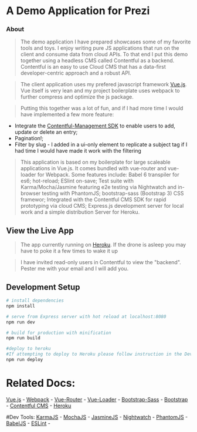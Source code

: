 # A Demo Application for Prezi

### About

> The demo application I have prepared showcases some of my favorite tools and toys.  I enjoy writing pure JS applications that run on the client and consume data from cloud APIs. To that end I put this demo together using a headless CMS called Contentful as a backend.  Contentful is an easy to use Cloud CMS that has a data-first developer-centric approach and a robust API.  

> The client application uses my prefered javascript framework [Vue.js](http://vuejs.org/guide/).  Vue itself is very lean and my project boilerplate uses webpack to further compress and optimize the js package. 

> Putting this together was a lot of fun, and if I had more time I would have implemented a few more feature: 
- Integrate the [Contentful-Management SDK](https://www.npmjs.com/package/contentful-management) to enable users to add, update or delete an entry;  
- Pagination!; 
- Filter by slug - I added in a ui-only element to replicate a subject tag if I had time I would have made it work with the filtering 

> This application is based on my boilerplate for large scaleable applications in Vue.js. It comes bundled with vue-router and vue-loader for Webpack. Some features include: Babel 6 transpiler for es6; hot-reload; ESlint on-save; Test suite with Karma/Mocha/Jasmine featuring e2e testing via Nightwatch and in-browser testing with PhantomJS; bootstrap-sass (Bootstrap 3) CSS framewor; Integrated with the Contentful CMS SDK for rapid prototyping via cloud CMS; Express.js development server for local work and a simple distribution Server for Heroku. 

## View the Live App

> The app currently running on [Heroku](https://preziapp.herokuapp.com/).  If the drone is asleep you may have to poke it a few times to wake it up

> I have invited read-only users in Contentful to view the "backend".  Pester me with your email and I will add you.

## Development Setup

``` bash
# install dependencies
npm install

# serve from Express server with hot reload at localhost:8080
npm run dev

# build for production with minification
npm run build

#deploy to heroku
#If attempting to deploy to Heroku please follow instruction in the Dev center for setting up a new app.
npm run deploy

```

# Related Docs:
[Vue.js](http://vuejs.org/guide/) - 
[Webpack](https://webpack.github.io/docs/what-is-webpack.html) - 
[Vue-Router](http://vuejs.github.io/vue-router/en/index.html) - 
[Vue-Loader](http://vuejs.github.io/vue-loader) - 
[Bootstrap-Sass](https://github.com/twbs/bootstrap-sass) - 
[Bootstrap](http://bootstrapdocs.com/v3.0.3/docs/css/) -
[Contentful CMS](https://www.contentful.com/developers/docs/) -
[Heroku](https://devcenter.heroku.com/)

#Dev Tools:
[KarmaJS](https://karma-runner.github.io/0.13/index.html) - 
[MochaJS](https://mochajs.org/) - 
[JasmineJS](http://jasmine.github.io/2.4/introduction.html) - 
[Nightwatch](http://nightwatchjs.org/) - 
[PhantomJS](http://phantomjs.org/) - 
[BabelJS](https://babeljs.io/) - 
[ESLint](http://eslint.org/) -
